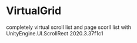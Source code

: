 # VirtualGrid
completely virtual scroll list and page scorll list with UnityEngine.UI.ScrollRect
2020.3.37f1c1
